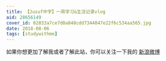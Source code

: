 ```yaml
---
title: 【Jusuf中字】一周学习&生活记录vlog
aid: 28656149
cover_id: 02033a7ce7d0a848cdd7344047e22f6c534aa565.jpg
date: 2018-08-06 
tags: [studywithme]
---
```


如果你想更加了解我或者了解此站，你可以关注一下我的 [新浪微博](https://weibo.com/wudalanggd)
